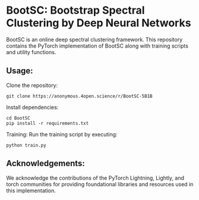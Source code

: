 # BootSC: Bootstrap Spectral Clustering by Deep Neural Networks

BootSC is an online deep spectral clustering framework. This repository contains the PyTorch implementation of BootSC along with training scripts and utility functions.

## Usage:

Clone the repository:

    git clone https://anonymous.4open.science/r/BootSC-5B1B
    
Install dependencies:

    cd BootSC
    pip install -r requirements.txt

Training: Run the training script by executing:

    python train.py

## Acknowledgements:
We acknowledge the contributions of the PyTorch Lightning, Lightly, and torch communities for providing foundational libraries and resources used in this implementation.
